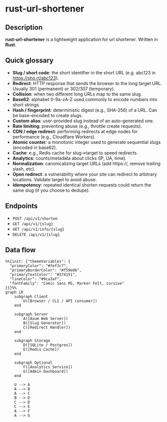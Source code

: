 # rust-url-shortener

## Description

<b>rust-url-shortener</b> is a lightweight application for url shortener. Written in <b>Rust</b>.


## Quick glossary
* <b>Slug / short code</b>: the short identifier in the short URL (e.g. abc123 in https://sho.rt/abc123).
* <b>Redirect</b>: HTTP response that sends the browser to the long target URL. Usually 301 (permanent) or 302/307 (temporary).
* <b>Collision</b>: when two different long URLs map to the same slug.
* <b>Base62</b>: alphabet 0-9a-zA-Z used commonly to encode numbers into short strings.
* <b>Hash / fingerprint</b>: deterministic digest (e.g., SHA-256) of a URL. Can be base-encoded to create slugs.
* <b>Custom alias</b>: user-provided slug instead of an auto-generated one.
* <b>Rate limiting</b>: preventing abuse (e.g., throttle create requests).
* <b>CDN / edge redirect</b>: performing redirects at edge nodes for performance (e.g., Cloudflare Workers).
* <b>Atomic counter</b>: a monotonic integer used to generate sequential slugs (encoded in base62).
* <b>Cache</b>: e.g., Redis cache for slug→target to speed redirects.
* <b>Analytics</b>: counts/metadata about clicks (IP, UA, time).
* <b>Normalization</b>: canonicalizing target URLs (add https://, remove trailing slash, etc).
* <b>Open redirect</b>: a vulnerability where your site can redirect to arbitrary locations. Validate target to avoid abuse.
* <b>Idempotency</b>: repeated identical shorten requests could return the same slug (if you choose to dedupe).


## Endpoints
* `POST /api/v1/shorten`
* `GET /api/v1/{slug}`
* `GET /api/v1/info/{slug}`
* `DELETE /api/v1/{slug}`

## Data flow
```mermaid
%%{init: {"themeVariables": {
  "primaryColor": "#fef3c7",
  "primaryBorderColor": "#f59e0b",
  "primaryTextColor": "#374151",
  "lineColor": "#9ca3af",
  "fontFamily": "Comic Sans MS, Marker Felt, cursive"
}}}%%
graph LR
    subgraph Client
        U([Browser / CLI / API consumer])
    end

    subgraph Server
        A([Axum Web Server])
        B([Slug Generator])
        C([Redirect Handler])
    end

    subgraph Storage
        D([SQLite / Postgres])
        E([Redis Cache])
    end

    subgraph Optional
        F([Analytics Service])
        G([Admin Dashboard])
    end

    U --> A
    A --> B
    A --> C
    B --> D
    C --> D
    C --> E
    A --> F
    A --> G
```
